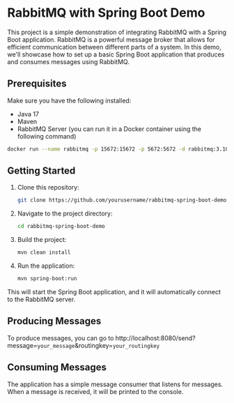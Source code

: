 # RabbitMQ with Spring Boot Demo

This project is a simple demonstration of integrating RabbitMQ with a Spring Boot application. RabbitMQ is a powerful message broker that allows for efficient communication between different parts of a system. In this demo, we'll showcase how to set up a basic Spring Boot application that produces and consumes messages using RabbitMQ.

## Prerequisites

Make sure you have the following installed:

- Java 17
- Maven
- RabbitMQ Server (you can run it in a Docker container using the following command)
```bash
docker run --name rabbitmq -p 15672:15672 -p 5672:5672 -d rabbitmq:3.10.5-management
```

## Getting Started

1. Clone this repository:

    ```bash
    git clone https://github.com/yourusername/rabbitmq-spring-boot-demo.git
    ```

2. Navigate to the project directory:

    ```bash
    cd rabbitmq-spring-boot-demo
    ```

3. Build the project:

    ```bash
    mvn clean install
    ```

4. Run the application:

    ```bash
    mvn spring-boot:run
    ```

This will start the Spring Boot application, and it will automatically connect to the RabbitMQ server.

## Producing Messages

To produce messages, you can go to http://localhost:8080/send?message=`your_message`&routingkey=`your_routingkey`

## Consuming Messages

The application has a simple message consumer that listens for messages. When a message is received, it will be printed to the console.
